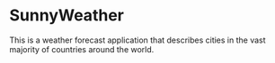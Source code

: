 # SunnyWeather
This is a weather forecast application that describes cities in the vast majority of countries around the world.
